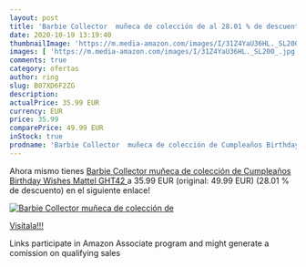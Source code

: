 ```yaml
---
layout: post
title: 'Barbie Collector  muñeca de colección de al 28.01 % de descuento'
date: 2020-10-19 13:19:40
thumbnailImage: 'https://m.media-amazon.com/images/I/31Z4YaU36HL._SL200_.jpg'
images: [ 'https://m.media-amazon.com/images/I/31Z4YaU36HL._SL200_.jpg' ]
comments: true
category: ofertas
author: ring
slug: B07XD6F2ZG
description:
actualPrice: 35.99 EUR
currency: EUR
price: 35.99
comparePrice: 49.99 EUR
inStock: true
prodname: 'Barbie Collector  muñeca de colección de Cumpleaños Birthday Wishes  Mattel  GHT42 '
---
```


Ahora mismo tienes [Barbie Collector  muñeca de colección de Cumpleaños Birthday Wishes  Mattel  GHT42 ](https://www.amazon.es/dp/B07XD6F2ZG/?tag=tolees-21) a 35.99 EUR (original: 49.99 EUR) (28.01 %  de descuento) en el siguiente enlace!

[![Barbie Collector  muñeca de colección de](https://m.media-amazon.com/images/I/31Z4YaU36HL._SL200_.jpg)](https://www.amazon.es/dp/B07XD6F2ZG/?tag=tolees-21)

[Visítala!!!](https://www.amazon.es/dp/B07XD6F2ZG/?tag=tolees-21)

Links participate in Amazon Associate program and might generate a comission on qualifying sales
